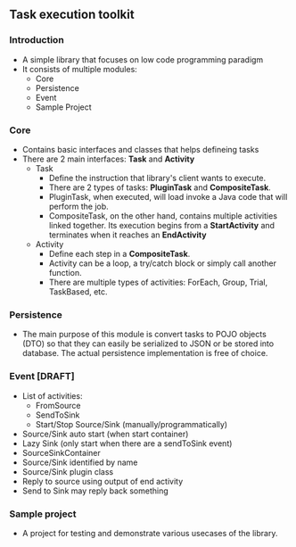 ## Task execution toolkit
### Introduction
* A simple library that focuses on low code programming paradigm
* It consists of multiple modules:
  * Core
  * Persistence
  * Event
  * Sample Project

### Core
* Contains basic interfaces and classes that helps defineing tasks
* There are 2 main interfaces: **Task** and **Activity**
  * Task
    * Define the instruction that library's client wants to execute.
    * There are 2 types of tasks: **PluginTask** and **CompositeTask**.
    * PluginTask, when executed, will load invoke a Java code that will perform the job.
    * CompositeTask, on the other hand, contains multiple activities linked together. Its execution begins from a **StartActivity** and terminates when it reaches an **EndActivity**
  * Activity
    * Define each step in a **CompositeTask**.
    * Activity can be a loop, a try/catch block or simply call another function.
    * There are multiple types of activities: ForEach, Group, Trial, TaskBased, etc.
### Persistence
* The main purpose of this module is convert tasks to POJO objects (DTO) so that they can easily be serialized to JSON or be stored into database. The actual persistence implementation is free of choice.
### Event [DRAFT]
* List of activities:
  * FromSource
  * SendToSink
  * Start/Stop Source/Sink (manually/programmatically)
* Source/Sink auto start (when start container)
* Lazy Sink (only start when there are a sendToSink event)
* SourceSinkContainer
* Source/Sink identified by name
* Source/Sink plugin class
* Reply to source using output of end activity
* Send to Sink may reply back something
### Sample project
* A project for testing and demonstrate various usecases of the library.